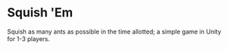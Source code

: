 # Squish 'Em
Squish as many ants as possible in the time allotted; a simple game in Unity for 1-3 players.
